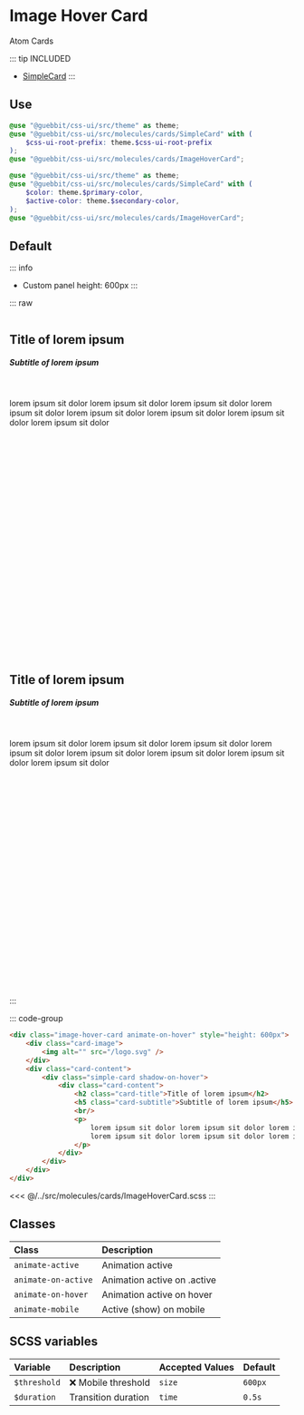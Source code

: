 # Image Hover Card
<Badge type="tip">Atom</Badge> <Badge type="info">Cards</Badge>

::: tip INCLUDED
- [SimpleCard](/molecules/cards/SimpleCard.md)
:::

## Use

```scss
@use "@guebbit/css-ui/src/theme" as theme;
@use "@guebbit/css-ui/src/molecules/cards/SimpleCard" with (
    $css-ui-root-prefix: theme.$css-ui-root-prefix
);
@use "@guebbit/css-ui/src/molecules/cards/ImageHoverCard";
```

```scss
@use "@guebbit/css-ui/src/theme" as theme;
@use "@guebbit/css-ui/src/molecules/cards/SimpleCard" with (
    $color: theme.$primary-color,
    $active-color: theme.$secondary-color,
);
@use "@guebbit/css-ui/src/molecules/cards/ImageHoverCard";
```

## Default
::: info
- Custom panel height: 600px
:::

::: raw
<div class="dev-section">
    <div class="image-hover-card animate-on-hover" style="height: 600px">
        <div class="card-image">
            <img alt="" src="/logo.svg" />
        </div>
        <div class="card-content">
            <div class="simple-card shadow-on-hover">
                <div class="card-content">
                    <h2 class="card-title">Title of lorem ipsum</h2>
                    <h5 class="card-subtitle">Subtitle of lorem ipsum</h5>
                    <br/>
                    <p>
                        lorem ipsum sit dolor lorem ipsum sit dolor lorem ipsum sit dolor lorem ipsum sit dolor
                        lorem ipsum sit dolor lorem ipsum sit dolor lorem ipsum sit dolor lorem ipsum sit dolor
                    </p>
                </div>
            </div>
        </div>
    </div>
</div>
<div class="dev-section">
    <div class="image-hover-card animate-on-hover" style="height: 600px">
        <div class="card-image">
            <img alt="" src="https://placedog.net/1000/1000" />
        </div>
        <div class="card-content">
            <div class="simple-card shadow-on-hover">
                <div class="card-content">
                    <h2 class="card-title">Title of lorem ipsum</h2>
                    <h5 class="card-subtitle">Subtitle of lorem ipsum</h5>
                    <br/>
                    <p>
                        lorem ipsum sit dolor lorem ipsum sit dolor lorem ipsum sit dolor lorem ipsum sit dolor
                        lorem ipsum sit dolor lorem ipsum sit dolor lorem ipsum sit dolor lorem ipsum sit dolor
                    </p>
                </div>
            </div>
        </div>
    </div>
</div>
:::

::: code-group
```html
<div class="image-hover-card animate-on-hover" style="height: 600px">
    <div class="card-image">
        <img alt="" src="/logo.svg" />
    </div>
    <div class="card-content">
        <div class="simple-card shadow-on-hover">
            <div class="card-content">
                <h2 class="card-title">Title of lorem ipsum</h2>
                <h5 class="card-subtitle">Subtitle of lorem ipsum</h5>
                <br/>
                <p>
                    lorem ipsum sit dolor lorem ipsum sit dolor lorem ipsum sit dolor lorem ipsum sit dolor
                    lorem ipsum sit dolor lorem ipsum sit dolor lorem ipsum sit dolor lorem ipsum sit dolor
                </p>
            </div>
        </div>
    </div>
</div>
```
<<< @/../src/molecules/cards/ImageHoverCard.scss
:::

## Classes

| Class                  | Description                 |
|:-----------------------|:----------------------------|
| `animate-active`       | Animation active            |
| `animate-on-active`    | Animation active on .active |
| `animate-on-hover`     | Animation active on hover   |
| `animate-mobile`       | Active (show) on mobile     |

## SCSS variables

| Variable           | Description          | Accepted Values | Default      |
|:-------------------|:---------------------|:----------------|:-------------|
| `$threshold`       | :x: Mobile threshold | `size`          | `600px`      |
| `$duration`        | Transition duration  | `time`          | `0.5s`       |

<style lang="scss">
@use "../docs/theme" as theme;
@use "../src/molecules/cards/SimpleCard" with (
    $css-ui-root-prefix: theme.$css-ui-root-prefix
);
@use "../src/molecules/cards/ImageHoverCard";
</style>
